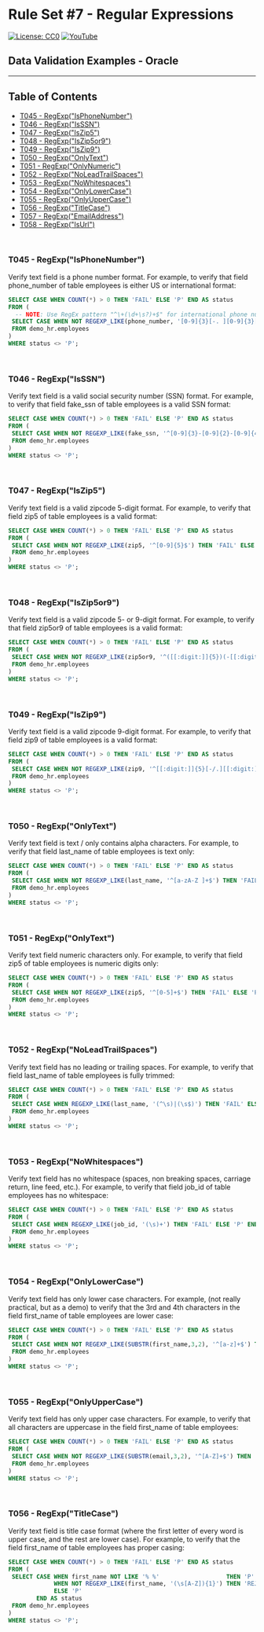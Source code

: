 # Rule Set #7 - Regular Expressions
[![License: CC0](https://img.shields.io/badge/License-CC0-red)](LICENSE "Creative Commons Zero License by DataResearchLabs (effectively = Public Domain")
[![YouTube](https://img.shields.io/badge/YouTube-DataResearchLabs-brightgreen)](http://www.DataResearchLabs.com)
## Data Validation Examples - Oracle

---

## Table of Contents
 - <a href="#t045">T045 - RegExp("IsPhoneNumber")</a>
 - <a href="#t046">T046 - RegExp("IsSSN")</a>
 - <a href="#t047">T047 - RegExp("IsZip5")</a>
 - <a href="#t048">T048 - RegExp("IsZip5or9")</a>
 - <a href="#t049">T049 - RegExp("IsZip9")</a>
 - <a href="#t050">T050 - RegExp("OnlyText")</a>
 - <a href="#t051">T051 - RegExp("OnlyNumeric")</a>
 - <a href="#t052">T052 - RegExp("NoLeadTrailSpaces")</a>
 - <a href="#t053">T053 - RegExp("NoWhitespaces")</a>
 - <a href="#t054">T054 - RegExp("OnlyLowerCase")</a>
 - <a href="#t055">T055 - RegExp("OnlyUpperCase")</a>
 - <a href="#t056">T056 - RegExp("TitleCase")</a>
 - <a href="#t057">T057 - RegExp("EmailAddress")</a>
 - <a href="#t058">T058 - RegExp("IsUrl")</a>
<br>


<a id="t045" class="anchor" href="#t045" aria-hidden="true"> </a>
### T045 - RegExp("IsPhoneNumber")
Verify text field is a phone number format.  For example, to verify that field phone_number of table employees is either US or international format:
 ```sql
 SELECT CASE WHEN COUNT(*) > 0 THEN 'FAIL' ELSE 'P' END AS status
 FROM (
   -- NOTE: Use RegEx pattern "^\+(\d+\s?)+$" for international phone numbers
  SELECT CASE WHEN NOT REGEXP_LIKE(phone_number, '[0-9]{3}[-. ][0-9]{3}[-. ][0-9]{4}') THEN 'FAIL' ELSE 'P' END AS status
  FROM demo_hr.employees
)
WHERE status <> 'P';
 ```
<br>


<a id="t046" class="anchor" href="#t046" aria-hidden="true"> </a>
### T046 - RegExp("IsSSN")
Verify text field is a valid social security number (SSN) format.  For example, to verify that field fake_ssn of table employees is a valid SSN format:
 ```sql
SELECT CASE WHEN COUNT(*) > 0 THEN 'FAIL' ELSE 'P' END AS status
FROM (
  SELECT CASE WHEN NOT REGEXP_LIKE(fake_ssn, '^[0-9]{3}-[0-9]{2}-[0-9]{4}$') THEN 'FAIL' ELSE 'P' END AS status
  FROM demo_hr.employees
)
WHERE status <> 'P';
 ```
<br>


<a id="t047" class="anchor" href="#t047" aria-hidden="true"> </a>
### T047 - RegExp("IsZip5")
Verify text field is a valid zipcode 5-digit format.  For example, to verify that field zip5 of table employees is a valid format:
 ```sql
SELECT CASE WHEN COUNT(*) > 0 THEN 'FAIL' ELSE 'P' END AS status
FROM (
  SELECT CASE WHEN NOT REGEXP_LIKE(zip5, '^[0-9]{5}$') THEN 'FAIL' ELSE 'P' END AS status
  FROM demo_hr.employees
)
WHERE status <> 'P';
 ```
<br>


<a id="t048" class="anchor" href="#t048" aria-hidden="true"> </a>
### T048 - RegExp("IsZip5or9")
Verify text field is a valid zipcode 5- or 9-digit format.  For example, to verify that field zip5or9 of table employees is a valid format:
 ```sql
SELECT CASE WHEN COUNT(*) > 0 THEN 'FAIL' ELSE 'P' END AS status
FROM (
  SELECT CASE WHEN NOT REGEXP_LIKE(zip5or9, '^([[:digit:]]{5})(-[[:digit:]]{4})?$') THEN 'FAIL' ELSE 'P' END AS status
  FROM demo_hr.employees
)
WHERE status <> 'P';
 ```
<br>


<a id="t049" class="anchor" href="#t049" aria-hidden="true"> </a>
### T049 - RegExp("IsZip9")
Verify text field is a valid zipcode 9-digit format.  For example, to verify that field zip9 of table employees is a valid format:
 ```sql
SELECT CASE WHEN COUNT(*) > 0 THEN 'FAIL' ELSE 'P' END AS status
FROM (
  SELECT CASE WHEN NOT REGEXP_LIKE(zip9, '^[[:digit:]]{5}[-/.][[:digit:]]{4}$') THEN 'FAIL' ELSE 'P' END AS status
  FROM demo_hr.employees
)
WHERE status <> 'P';
 ```
<br>


<a id="t050" class="anchor" href="#t050" aria-hidden="true"> </a>
### T050 - RegExp("OnlyText")
Verify text field is text / only contains alpha characters.  For example, to verify that field last_name of table employees is text only:
 ```sql
SELECT CASE WHEN COUNT(*) > 0 THEN 'FAIL' ELSE 'P' END AS status
FROM (
  SELECT CASE WHEN NOT REGEXP_LIKE(last_name, '^[a-zA-Z ]+$') THEN 'FAIL' ELSE 'P' END AS status
  FROM demo_hr.employees
)
WHERE status <> 'P';
 ```
<br>


<a id="t051" class="anchor" href="#t051" aria-hidden="true"> </a>
### T051 - RegExp("OnlyText")
Verify text field numeric characters only.  For example, to verify that field zip5 of table employees is numeric digits only:
 ```sql
SELECT CASE WHEN COUNT(*) > 0 THEN 'FAIL' ELSE 'P' END AS status
FROM (
  SELECT CASE WHEN NOT REGEXP_LIKE(zip5, '^[0-5]+$') THEN 'FAIL' ELSE 'P' END AS status
  FROM demo_hr.employees
)
WHERE status <> 'P';
 ```
<br>


<a id="t052" class="anchor" href="#t052" aria-hidden="true"> </a>
### T052 - RegExp("NoLeadTrailSpaces")
Verify text field has no leading or trailing spaces.  For example, to verify that field last_name of table employees is fully trimmed:
 ```sql
SELECT CASE WHEN COUNT(*) > 0 THEN 'FAIL' ELSE 'P' END AS status
FROM (
  SELECT CASE WHEN REGEXP_LIKE(last_name, '(^\s)|(\s$)') THEN 'FAIL' ELSE 'P' END AS status
  FROM demo_hr.employees
)
WHERE status <> 'P';
 ```
<br>


<a id="t053" class="anchor" href="#t053" aria-hidden="true"> </a>
### T053 - RegExp("NoWhitespaces")
Verify text field has no whitespace (spaces, non breaking spaces, carriage return, line feed, etc.).  For example, to verify that field job_id of table employees has no whitespace:
 ```sql
SELECT CASE WHEN COUNT(*) > 0 THEN 'FAIL' ELSE 'P' END AS status
FROM (
  SELECT CASE WHEN REGEXP_LIKE(job_id, '(\s)+') THEN 'FAIL' ELSE 'P' END AS status
  FROM demo_hr.employees
)
WHERE status <> 'P';
 ```
<br>


<a id="t054" class="anchor" href="#t054" aria-hidden="true"> </a>
### T054 - RegExp("OnlyLowerCase")
Verify text field has only lower case characters.  For example, (not really practical, but as a demo) to verify that the 3rd and 4th characters in the field first_name of table employees are lower case:
 ```sql
SELECT CASE WHEN COUNT(*) > 0 THEN 'FAIL' ELSE 'P' END AS status
FROM (
  SELECT CASE WHEN NOT REGEXP_LIKE(SUBSTR(first_name,3,2), '^[a-z]+$') THEN 'FAIL' ELSE 'P' END AS status
  FROM demo_hr.employees
)
WHERE status <> 'P';
 ```
<br>


<a id="t055" class="anchor" href="#t055" aria-hidden="true"> </a>
### T055 - RegExp("OnlyUpperCase")
Verify text field has only upper case characters.  For example, to verify that all characters are uppercase in the field first_name of table employees:
 ```sql
SELECT CASE WHEN COUNT(*) > 0 THEN 'FAIL' ELSE 'P' END AS status
FROM (
  SELECT CASE WHEN NOT REGEXP_LIKE(SUBSTR(email,3,2), '^[A-Z]+$') THEN 'FAIL' ELSE 'P' END AS status
  FROM demo_hr.employees
)
WHERE status <> 'P';
 ```
<br>


<a id="t056" class="anchor" href="#t056" aria-hidden="true"> </a>
### T056 - RegExp("TitleCase")
Verify text field is title case format (where the first letter of every word is upper case, and the rest are lower case).  For example, to verify that the field first_name of table employees has proper casing:
 ```sql
SELECT CASE WHEN COUNT(*) > 0 THEN 'FAIL' ELSE 'P' END AS status
FROM (
  SELECT CASE WHEN first_name NOT LIKE '% %'                   THEN 'P'  -- Only one word, so no space + first character to check for uppercase
              WHEN NOT REGEXP_LIKE(first_name, '(\s[A-Z]){1}') THEN 'REJ-01: Field first_name failed RegExpression check|exp=Like"(\s[A-Z]){1}"|act=' || first_name 
              ELSE 'P'
         END AS status
  FROM demo_hr.employees
)
WHERE status <> 'P';
 ```
<br>


